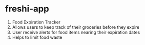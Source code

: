 # freshi-app

1. Food Expiration Tracker
2. Allows users to keep track of their groceries before they expire
3. User receive alerts for food items nearing their expiration dates
4. Helps to limit food waste
